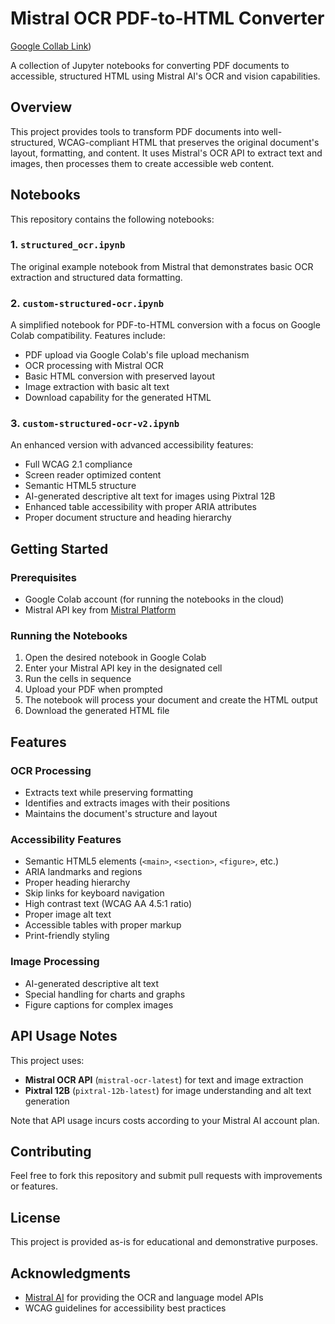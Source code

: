 # Mistral OCR PDF-to-HTML Converter

[Google Collab Link](https://colab.research.google.com/drive/1OnAxHy0ZKiP31yx0o6iSyPbng7NbAaue?usp=sharing))

A collection of Jupyter notebooks for converting PDF documents to accessible, structured HTML using Mistral AI's OCR and vision capabilities.

## Overview

This project provides tools to transform PDF documents into well-structured, WCAG-compliant HTML that preserves the original document's layout, formatting, and content. It uses Mistral's OCR API to extract text and images, then processes them to create accessible web content.

## Notebooks

This repository contains the following notebooks:

### 1. `structured_ocr.ipynb`
The original example notebook from Mistral that demonstrates basic OCR extraction and structured data formatting.

### 2. `custom-structured-ocr.ipynb`
A simplified notebook for PDF-to-HTML conversion with a focus on Google Colab compatibility. Features include:
- PDF upload via Google Colab's file upload mechanism
- OCR processing with Mistral OCR
- Basic HTML conversion with preserved layout
- Image extraction with basic alt text
- Download capability for the generated HTML

### 3. `custom-structured-ocr-v2.ipynb`
An enhanced version with advanced accessibility features:
- Full WCAG 2.1 compliance
- Screen reader optimized content
- Semantic HTML5 structure
- AI-generated descriptive alt text for images using Pixtral 12B
- Enhanced table accessibility with proper ARIA attributes
- Proper document structure and heading hierarchy

## Getting Started

### Prerequisites
- Google Colab account (for running the notebooks in the cloud)
- Mistral API key from [Mistral Platform](https://console.mistral.ai/api-keys/)

### Running the Notebooks
1. Open the desired notebook in Google Colab
2. Enter your Mistral API key in the designated cell
3. Run the cells in sequence
4. Upload your PDF when prompted
5. The notebook will process your document and create the HTML output
6. Download the generated HTML file

## Features

### OCR Processing
- Extracts text while preserving formatting
- Identifies and extracts images with their positions
- Maintains the document's structure and layout

### Accessibility Features
- Semantic HTML5 elements (`<main>`, `<section>`, `<figure>`, etc.)
- ARIA landmarks and regions
- Proper heading hierarchy
- Skip links for keyboard navigation
- High contrast text (WCAG AA 4.5:1 ratio)
- Proper image alt text
- Accessible tables with proper markup
- Print-friendly styling

### Image Processing
- AI-generated descriptive alt text
- Special handling for charts and graphs
- Figure captions for complex images

## API Usage Notes

This project uses:
- **Mistral OCR API** (`mistral-ocr-latest`) for text and image extraction
- **Pixtral 12B** (`pixtral-12b-latest`) for image understanding and alt text generation

Note that API usage incurs costs according to your Mistral AI account plan.

## Contributing

Feel free to fork this repository and submit pull requests with improvements or features.

## License

This project is provided as-is for educational and demonstrative purposes.

## Acknowledgments

- [Mistral AI](https://mistral.ai/) for providing the OCR and language model APIs
- WCAG guidelines for accessibility best practices
